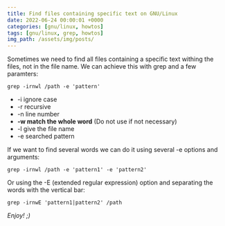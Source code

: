 ```yaml
---
title: Find files containing specific text on GNU/Linux
date: 2022-06-24 00:00:01 +0000
categories: [gnu/linux, howtos]
tags: [gnu/linux, grep, howtos]
img_path: /assets/img/posts/
---
```


Sometimes we need to find all files containing a specific text withing the files, not in the file name.
We can achieve this with grep and a few paramters:

```shell
grep -irnwl /path -e 'pattern'
```

* -i ignore case
* -r recursive
* -n line number
* **-w match the whole word** (Do not use if not necessary)
* -l give the file name
* -e searched pattern

If we want to find several words we can do it using several -e options and arguments:

```shell
grep -irnwl /path -e 'pattern1' -e 'pattern2'
```

Or using the -E (extended regular expression) option and separating the words with the vertical bar:

```shell
grep -irnwE 'pattern1|pattern2' /path
```

_Enjoy! ;)_
